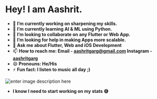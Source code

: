 # Hey! I am Aashrit.

<!--
**Aashrit-Garg/Aashrit-Garg** is a ✨ _special_ ✨ repository because its `README.md` (this file) appears on your GitHub profile.
-->

- 🔭 __I’m currently working on sharpening my skills.__
- 🌱 __I’m currently learning AI & ML using Python.__
- 👯 __I’m looking to collaborate on any Flutter or Web App.__
- 🤔 __I’m looking for help in making Apps more scalable.__
- 💬 __Ask me about Flutter, Web and iOS Development__
- 📫 __How to reach me: Email - aashritgarg@gmail.com     Instagram - [aashritgarg](https://www.instagram.com/aashritgarg/)__
- 😄 __Pronouns: He/His__
- ⚡ __Fun fact: I listen to music all day ;)__

![enter image description here](https://github-readme-stats.vercel.app/api?username=Aashrit-Garg&&show_icons=true&title_color=ffffff&icon_color=64ffda&text_color=ffffff&bg_color=073b56)

- __I know I need to start working on my stats 😅__
